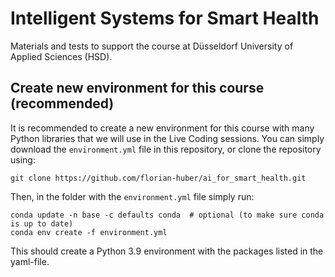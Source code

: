 # Intelligent Systems for Smart Health
Materials and tests to support the course at Düsseldorf University of Applied Sciences (HSD).


## Create new environment for this course (recommended)
It is recommended to create a new environment for this course with many Python libraries that we will use in the Live Coding sessions. You can simply download the `environment.yml` file in this repository, or clone the repository using:
```
git clone https://github.com/florian-huber/ai_for_smart_health.git
```
Then, in the folder with the `environment.yml` file simply run:
```
conda update -n base -c defaults conda  # optional (to make sure conda is up to date)
conda env create -f environment.yml
```
This should create a Python 3.9 environment with the packages listed in the yaml-file.
